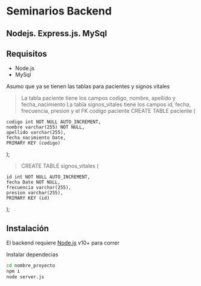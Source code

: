 # Seminarios Backend

## Nodejs. Express.js. MySql

## Requisitos

- Node.js
- MySql

Asumo que ya se tienen las tablas para pacientes y signos vitales

> La tabla paciente tiene los campos codigo, nombre, apellido y fecha_nacimiento
> La tabla signos_vitales tiene los campos id, fecha, frecuencia, presion y el FK codigo paciente
> CREATE TABLE paciente (

    codigo int NOT NULL AUTO_INCREMENT,
    nombre varchar(255) NOT NULL,
    apellido varchar(255),
    fecha_nacimiento Date,
    PRIMARY KEY (codigo)

);

> CREATE TABLE signos_vitales (

    id int NOT NULL AUTO_INCREMENT,
    fecha Date NOT NULL,
    frecuencia varchar(255),
    presion varchar(255),
    PRIMARY KEY (id)

);

## Instalación

El backend requiere [Node.js](https://nodejs.org/) v10+ para correr

Instalar dependecias

```sh
cd nombre_proyecto
npm i
node server.js
```
